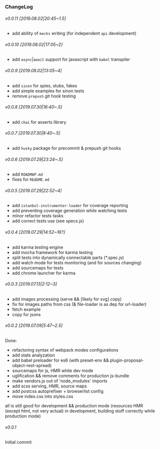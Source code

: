### ChangeLog

###### v0.0.11 [2019.08.02|20:45~1.5]

* add ability of `mocks` writing (for independent `api` development)

###### v0.0.10 [2019.08.02|17:05~2]

* add `async`|`await` support for javascript with `babel` transpiler

###### v0.0.9 [2019.08.02|13:05~4]

* add `sinon` for spies, stubs, fakes
* add simple examples for sinon tests
* remove `prepush` git hook testing

###### v0.0.8 [2019.07.30|16:40~.5]

* add `chai` for asserts library

###### v0.0.7 [2019.07.30|8:40~.5]

* add `husky` package for precommit & prepush git hooks

###### v0.0.6 [2019.07.29|23:24~.5]

* add `ROADMAP.md`
* fixes for `README.md`

###### v0.0.5 [2019.07.29|22:52~4]

* add `istanbul-instrumenter-loader` for coverage reporting
* add preventing coverage generation while watching tests
* minor refactor tests tasks
* add correct tests use (see specs.js)

###### v0.0.4 [2019.07.29|14:52~16?]

* add karma testing engine
* add mocha framework for karma testing
* split tests into dynamically connectable parts (*.spec.js)
* add watch mode for tests monitoring (and for sources changing)
* add sourcemaps for tests
* add chrome launcher for karma

###### v0.0.3 [2019.07.13|2:12~3]

* add images processing (serve && [likely for svg] copy)
* fix for images paths from css (& file-loader is as dep for url-loader)
* fetch example
* copy for jsons

###### v0.0.2 [2019.07.09|5:47~2.5]

Done:
* refactoring syntax of webpack modes configurations
* add stats analyzation
* add babel preloader for es6 (with preset-env && plugin-proposal-object-rest-spread)
* sourcemaps for js, HMR while dev mode
* uglification && remove comments for production js-bundle
* make vendors.js out of 'node_modules' imports
* add scss serving, HMR, source maps
* add postcss autoprefixer + browserlist config
* move index.css into styles.css

all is still good for development && production mode (resources HMR (except html, not very actual) in development, building stuff correctly while production mode)

###### v0.0.1
Initial commit
